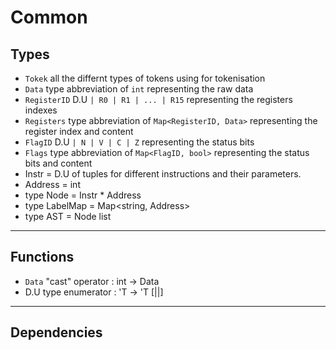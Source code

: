 # Common

## Types
* `Tokek` all the differnt types of tokens using for tokenisation
* `Data` type abbreviation of `int` representing the raw data
* `RegisterID` D.U `| R0 | R1 | ... | R15` representing the registers indexes
* `Registers` type abbreviation of `Map<RegisterID, Data>` representing the register index and content
* `FlagID` D.U `| N | V | C | Z` representing the status bits
* `Flags` type abbreviation of `Map<FlagID, bool>` representing the status bits and content
* Instr = D.U of tuples for different instructions and their parameters.
* Address = int
* type Node = Instr * Address
* type LabelMap = Map<string, Address>
* type AST = Node list
---
## Functions
* `Data` "cast" operator : int -> Data
* D.U type enumerator : 'T -> 'T [||]
---
## Dependencies